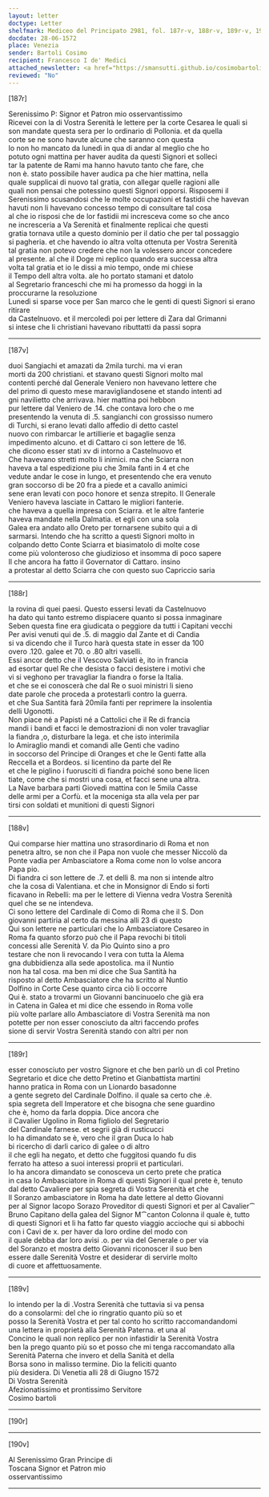 ```yaml
---
layout: letter
doctype: Letter
shelfmark: Mediceo del Principato 2981, fol. 187r-v, 188r-v, 189r-v, 190r-v
docdate: 28-06-1572
place: Venezia
sender: Bartoli Cosimo
recipient: Francesco I de' Medici
attached_newsletter: <a href="https://smansutti.github.io/cosimobartoli/texts/3081_079/">3081_079</a>
reviewed: "No"
---
```


[187r]  
  
  
Serenissimo P: Signor et Patron mio osservantissimo  
Ricevei con la di Vostra Serenità le lettere per la corte Cesarea le quali si  
son mandate questa sera per lo ordinario di Pollonia. et da quella  
corte se ne sono havute alcune che saranno con questa  
Io non ho mancato da lunedì in qua di andar al meglio che ho  
potuto ogni mattina per haver audita da questi Signori et solleci  
tar la patente de Rami ma hanno havuto tanto che fare, che  
non è. stato possibile haver audica pa che hier mattina, nella  
quale supplicai di nuovo tal gratia, con allegar quelle ragioni alle  
quali non pensai che potessino questi Signori opporsi. Risposemi il  
Serenissimo scusandosi che le molte occupazioni et fastidii che havevan  
havuti non li havevano concesso tempo di consultare tal cosa  
al che io risposi che de lor fastidii mi incresceva come so che anco  
ne incresceria a Va Serenità et finalmente replicai che questi  
gratia tornava utile a questo dominio per il datio che per tal possaggio  
si pagheria. et che havendo io altra volta ottenuta per Vostra Serenità  
tal gratia non potevo credere che non la volessero ancor concedere  
al presente. al che il Doge mi replico quando era successa altra  
volta tal gratia et io le dissi a mio tempo, onde mi chiese  
il Tempo dell altra volta. ale ho portato stamani et datolo  
al Segretario franceschi che mi ha promesso da hoggi in la  
proccurarne la resoluzione  
Lunedì si sparse voce per San marco che le genti di questi Signori si erano ritirare  
da Castelnuovo. et il mercoledì poi per lettere di Zara dal Grimanni  
si intese che li christiani havevano ributtatti da passi sopra  
  
---  

[187v]  
  
  
duoi Sangiachi et amazati da 2mila turchi. ma vi eran  
morti da 200 christiani. et stavano questi Signori molto mal  
contenti perché dal Generale Veniero non havevano lettere che  
del primo di questo mese maravigliandosene et stando intenti ad  
gni navilietto che arrivava. hier mattina poi hebbon  
pur lettere dal Veniero de .14. che contava loro che o me  
presentendo la venuta di .5. sangianchi con grossisso numero  
di Turchi, si erano levati dallo affedio di detto castel  
nuovo con rimbarcar le artillierie et bagaglie senza  
impedimento alcuno. et di Cattaro ci son lettere de 16.  
che dicono esser stati xv di intorno a Castelnuovo et  
Che havevano stretti molto li inimici. ma che Sciarra non  
haveva a tal espedizione piu che 3mila fanti in 4 et che  
vedute andar le cose in lungo, et presentendo che era venuto  
gran soccorso di be 20 fra a piede et a cavallo animici  
sene eran levati con poco honore et senza strepito. Il Generale  
Veniero haveva lasciate in Cattaro le migliori fanterie.  
che haveva a quella impresa con Sciarra. et le altre fanterie  
haveva mandate nella Dalmatia. et egli con una sola  
Galea era andato allo Oreto per tornarsene subito qui a di  
sarmarsi. Intendo che ha scritto a questi Signori molto in  
colpando detto Conte Sciarra et biasimatolo di molte cose  
come più volonteroso che giudizioso et insomma di poco sapere  
Il che ancora ha fatto il Governator di Cattaro. insino  
a protestar al detto Sciarra che con questo suo Capriccio saria  
  
---  

[188r]  
  
  
la rovina di quei paesi. Questo essersi levati da Castelnuovo  
ha dato qui tanto estremo dispiacere quanto si possa inmaginare  
Seben questa fine era giudicata o peggiore da tutti i Capitani vecchi  
Per avisi venuti qui de .5. di maggio dal Zante et di Candia  
si va dicendo che il Turco harà questa state in esser da 100  
overo .120. galee et 70. o .80 altri vaselli.  
Essi ancor detto che il Vescovo Salviati è, ito in francia  
ad esortar quel Re che desista o facci desistere i motivi che  
vi si veghono per travagliar la fiandra o forse la Italia.  
et che se ei conoscerà che dal Re o suoi ministri li sieno  
date parole che proceda a protestarli contro la guerra.  
et che Sua Santità farà 20mila fanti per reprimere la insolentia  
delli Ugonotti.  
Non piace né a Papisti né a Cattolici che il Re di francia  
mandi i bandi et facci le demostrazioni di non voler travagliar  
la fiandra ,o, disturbare la lega. et che isto interimila  
lo Amiraglio mandi et comandi alle Genti che vadino  
in soccorso del Principe di Oranges et che le Genti fatte alla  
Reccella et a Bordeos. si licentino da parte del Re  
et che le piglino i fuorusciti di fiandra poiché sono bene licen  
tiate, come che si mostri una cosa, et facci sene una altra.  
La Nave barbara parti Giovedì mattina con le 5mila Casse  
delle armi per a Corfù. et la moceniga sta alla vela per par  
tirsi con soldati et munitioni di questi Signori  
  
---  

[188v]  
  
  
Qui comparse hier mattina uno strasordinario di Roma et non  
penetra altro, se non che il Papa non vuole che messer Niccolò da  
Ponte vadia per Ambasciatore a Roma come non lo volse ancora  
Papa pio.  
Di fiandra ci son lettere de .7. et delli 8. ma non si intende altro  
che la cosa di Valentiana. et che in Monsignor di Endo si forti  
ficavano in Rebelli: ma per le lettere di Vienna vedra Vostra Serenità  
quel che se ne intendeva.  
Ci sono lettere del Cardinale di Como di Roma che il S. Don  
giovanni partiria al certo da messina alli 23 di questo  
Qui son lettere ne particulari che lo Ambasciatore Cesareo in  
Roma fa quanto sforzo può che il Papa revochi bi titoli  
concessi alle Serenità V. da Pio Quinto sino a pro  
testare che non li revocando l vera con tutta la Alema  
gna dubbidienza alla sede apostolica. ma il Nuntio  
non ha tal cosa. ma ben mi dice che Sua Santità ha  
risposto al detto Ambasciatore che ha scritto al Nuntio  
Dolfino in Corte Cese quanto circa ciò li occorre  
Qui è. stato a trovarmi un Giovanni bancinuoelo che già era  
in Catena in Galea et mi dice che essendo in Roma volle  
più volte parlare allo Ambasciatore di Vostra Serenità ma non  
potette per non esser conosciuto da altri faccendo profes  
sione di servir Vostra Serenità stando con altri per non  
  
---  

[189r]  
  
  
esser conosciuto per vostro Signore et che ben parlò un dì col Pretino  
Segretario et dice che detto Pretino et Gianbattista martini  
hanno pratica in Roma con un Lionardo basadonne  
a gente segreto del Cardinale Dolfino. il quale sa certo che .è.  
spia segreta dell Imperatore et che bisogna che sene guardino  
che è, homo da farla doppia. Dice ancora che  
il Cavalier Ugolino in Roma figliolo del Segretario  
del Cardinale farnese. et segrii già di rusticucci  
lo ha dimandato se è, vero che il gran Duca lo hab  
bi ricercho di darli carico di galee o di altro  
il che egli ha negato, et detto che fuggitosi quando fu dis  
ferrato ha atteso a suoi interessi proprii et particulari.  
lo ha ancora dimandato se conosceva un certo prete che pratica  
in casa lo Ambasciatore in Roma di questi Signori il qual prete è, tenuto  
dal detto Cavaliere per spia segreta di Vostra Serenità et che  
Il Soranzo ambasciatore in Roma ha date lettere al detto Giovanni  
per al Signor Iacopo Sorazo Proveditor di questi Signori et per al Cavalier⁀  
Bruno Capitano della galea del Signor M⁀canton Colonna il quale è, tutto  
di questi Signori et li ha fatto far questo viaggio accioche qui si abbochi  
con i Cavi de x. per haver da loro ordine del modo con  
il quale debba dar loro avisi .o. per via del Generale o per via  
del Soranzo et mostra detto Giovanni riconoscer il suo ben  
essere dalle Serenità Vostre et desiderar di servirle molto  
di cuore et affettuosamente.  
  
---  

[189v]  
  
  
Io intendo per la di .Vostra Serenità che tuttavia si va pensa  
do a consolarmi: del che io ringratio quanto più so et  
posso la Serenità Vostra et per tal conto ho scritto raccomandandomi  
una lettera in proprietà alla Serenità Paterna. et una al  
Concino le quali non replico per non infastidir la Serenità Vostra  
ben la prego quanto più so et posso che mi tenga raccomandato alla  
Serenità Paterna che invero et della Sanità et della  
Borsa sono in malisso termine. Dio la feliciti quanto  
più desidera. Di Venetia alli 28 di Giugno 1572  
Di Vostra Serenità  
Afezionatissimo et prontissimo Servitore  
Cosimo bartoli  
  
---  

[190r]  
  
  
  
---  

[190v]  
  
  
Al Serenissimo Gran Principe di  
Toscana Signor et Patron mio  
osservantissimo  
  
---  

